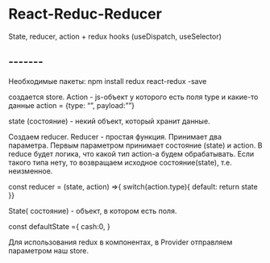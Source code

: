 # React-Reduc-Reducer
State, reducer, action + redux hooks (useDispatch, useSelector)

## -------
Необходимые пакеты:
npm install redux react-redux -save 

создается store. 
Action - js-объект у которого есть поля type и какие-то данные
action = {type: “”, payload:””}

state (состояние)  - некий объект, который хранит данные.

Создаем reducer. Reducer - простая функция. Принимает два параметра. Первым параметром принимает состояние (state) и action. 
В reduce будет логика, что какой тип action-a будем обрабатывать. Если такого типа нету, то возвращаем исходное состояние(state), т.е. неизменное.

const reducer = (state, action) =>{
	switch(action.type){
	default:
	      return state
}}

State( состояние) - объект, в котором есть поля.

const defaultState ={
	cash:0,
}

Для использования redux в компонентах, в Provider отправляем параметром наш store.
<Provider store={store} >
<App/>
<Provider/>


